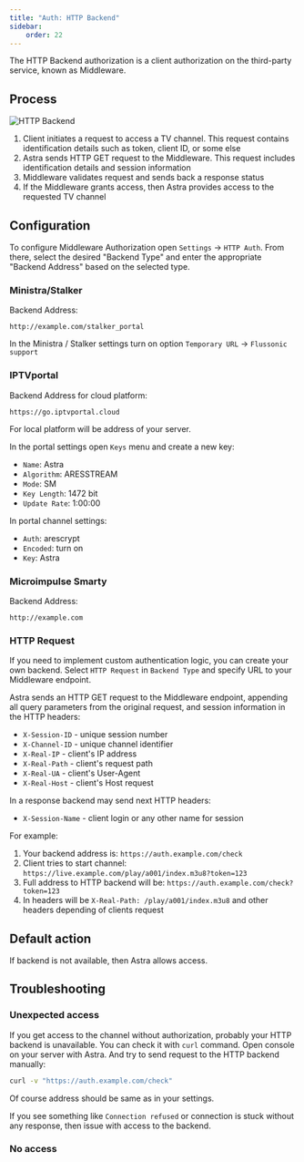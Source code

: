 ```yaml
---
title: "Auth: HTTP Backend"
sidebar:
    order: 22
---
```


The HTTP Backend authorization is a client authorization on the third-party service, known as Middleware.

## Process

![HTTP Backend](https://cdn.cesbo.com/help/astra/delivery/http-hls/auth/http-backend.svg)

1. Client initiates a request to access a TV channel. This request contains identification details such as token, client ID, or some else
1. Astra sends HTTP GET request to the Middleware. This request includes identification details and session information
1. Middleware validates request and sends back a response status
1. If the Middleware grants access, then Astra provides access to the requested TV channel

## Configuration

To configure Middleware Authorization open `Settings` -> `HTTP Auth`. From there, select the desired "Backend Type" and enter the appropriate "Backend Address" based on the selected type.

### Ministra/Stalker

Backend Address:

```
http://example.com/stalker_portal
```

In the Ministra / Stalker settings turn on option `Temporary URL` -> `Flussonic support`

### IPTVportal

Backend Address for cloud platform:

```
https://go.iptvportal.cloud
```

For local platform will be address of your server.

In the portal settings open `Keys` menu and create a new key:

- `Name`: Astra
- `Algorithm`: ARESSTREAM
- `Mode`: SM
- `Key Length`: 1472 bit
- `Update Rate`: 1:00:00

In portal channel settings:

- `Auth`: arescrypt
- `Encoded`: turn on
- `Key`: Astra

### Microimpulse Smarty

Backend Address:

```
http://example.com
```

### HTTP Request

If you need to implement custom authentication logic, you can create your own backend. Select `HTTP Request` in `Backend Type` and specify URL to your Middleware endpoint.

Astra sends an HTTP GET request to the Middleware endpoint, appending all query parameters from the original request, and session information in the HTTP headers:

- `X-Session-ID` - unique session number
- `X-Channel-ID` - unique channel identifier
- `X-Real-IP` - client's IP address
- `X-Real-Path` - client's request path
- `X-Real-UA` - client's User-Agent
- `X-Real-Host` - client's Host request

In a response backend may send next HTTP headers:

- `X-Session-Name` - client login or any other name for session

For example:

1. Your backend address is: `https://auth.example.com/check`
1. Client tries to start channel: `https://live.example.com/play/a001/index.m3u8?token=123`
1. Full address to HTTP backend will be: `https://auth.example.com/check?token=123`
1. In headers will be `X-Real-Path: /play/a001/index.m3u8` and other headers depending of clients request

## Default action

If backend is not available, then Astra allows access.

## Troubleshooting

### Unexpected access

If you get access to the channel without authorization, probably your HTTP backend is unavailable. You can check it with `curl` command. Open console on your server with Astra. And try to send request to the HTTP backend manually:

```sh
curl -v "https://auth.example.com/check"
```

Of course address should be same as in your settings.

If you see something like `Connection refused` or connection is stuck without any response, then issue with access to the backend.

### No access
